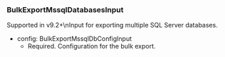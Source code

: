 ### BulkExportMssqlDatabasesInput
Supported in v9.2+\nInput for exporting multiple SQL Server databases.

- config: BulkExportMssqlDbConfigInput
  - Required. Configuration for the bulk export.
